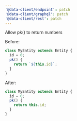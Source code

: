 ```yaml
---
'@data-client/endpoint': patch
'@data-client/graphql': patch
'@data-client/rest': patch
---
```


Allow pk() to return numbers

Before:

```ts
class MyEntity extends Entity {
  id = 0;
  pk() {
    return `${this.id}`;
  }
}
```

After:

```ts
class MyEntity extends Entity {
  id = 0;
  pk() {
    return this.id;
  }
}
```
